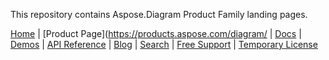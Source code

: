 This repository contains Aspose.Diagram Product Family landing pages.


[Home](https://www.aspose.com/) | [Product Page](https://products.aspose.com/diagram/ | [Docs](https://docs.aspose.com/diagram/) | [Demos](https://products.aspose.app/diagram/family) | [API Reference](https://apireference.aspose.com/diagram) | [Blog](https://blog.aspose.com/category/diagram/) | [Search](https://search.aspose.com/) | [Free Support](https://forum.aspose.com/c/diagram) |  [Temporary License](https://purchase.aspose.com/temporary-license)

